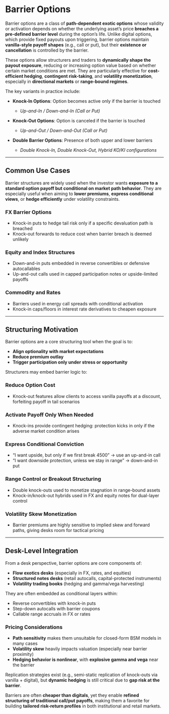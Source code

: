 # Barrier Options

Barrier options are a class of **path-dependent exotic options** whose validity or activation depends on whether the underlying asset’s price **breaches a pre-defined barrier level** during the option’s life. Unlike digital options, which provide fixed payouts upon triggering, barrier options maintain **vanilla-style payoff shapes** (e.g., call or put), but their **existence or cancellation** is controlled by the barrier.

These options allow structurers and traders to **dynamically shape the payout exposure**, reducing or increasing option value based on whether certain market conditions are met. They are particularly effective for **cost-efficient hedging**, **contingent risk-taking**, and **volatility monetization**, especially in **directional markets** or **range-bound regimes**.

The key variants in practice include:

- **Knock-In Options**: Option becomes active only if the barrier is touched  
  - *Up-and-In / Down-and-In (Call or Put)*

- **Knock-Out Options**: Option is canceled if the barrier is touched  
  - *Up-and-Out / Down-and-Out (Call or Put)*

- **Double Barrier Options**: Presence of both upper and lower barriers  
  - *Double Knock-In, Double Knock-Out, Hybrid KO/KI configurations*

---

## Common Use Cases

Barrier structures are widely used when the investor wants **exposure to a standard option payoff but conditional on market path behavior**. They are especially useful when aiming to **lower premiums**, **express conditional views**, or **hedge efficiently** under volatility constraints.

### FX Barrier Options
- Knock-in puts to hedge tail risk only if a specific devaluation path is breached  
- Knock-out forwards to reduce cost when barrier breach is deemed unlikely  

### Equity and Index Structures
- Down-and-in puts embedded in reverse convertibles or defensive autocallables  
- Up-and-out calls used in capped participation notes or upside-limited payoffs  

### Commodity and Rates
- Barriers used in energy call spreads with conditional activation  
- Knock-in caps/floors in interest rate derivatives to cheapen exposure  

---

## Structuring Motivation

Barrier options are a core structuring tool when the goal is to:
- **Align optionality with market expectations**
- **Reduce premium outlay**
- **Trigger participation only under stress or opportunity**

Structurers may embed barrier logic to:

### Reduce Option Cost
- Knock-out features allow clients to access vanilla payoffs at a discount, forfeiting payoff in tail scenarios

### Activate Payoff Only When Needed
- Knock-ins provide contingent hedging: protection kicks in only if the adverse market condition arises

### Express Conditional Conviction
- “I want upside, but only if we first break 4500” → use an up-and-in call  
- “I want downside protection, unless we stay in range” → down-and-in put

### Range Control or Breakout Structuring
- Double knock-outs used to monetize stagnation in range-bound assets  
- Knock-in/knock-out hybrids used in FX and equity notes for dual-layer control

### Volatility Skew Monetization
- Barrier premiums are highly sensitive to implied skew and forward paths, giving desks room for tactical pricing

---

## Desk-Level Integration

From a desk perspective, barrier options are core components of:
- **Flow exotics desks** (especially in FX, rates, and equities)  
- **Structured notes desks** (retail autocalls, capital-protected instruments)  
- **Volatility trading books** (hedging and gamma/vega harvesting)  

They are often embedded as conditional layers within:
- Reverse convertibles with knock-in puts  
- Step-down autocalls with barrier coupons  
- Callable range accruals in FX or rates  

### Pricing Considerations

- **Path sensitivity** makes them unsuitable for closed-form BSM models in many cases  
- **Volatility skew** heavily impacts valuation (especially near barrier proximity)  
- **Hedging behavior is nonlinear**, with **explosive gamma and vega** near the barrier  

Replication strategies exist (e.g., semi-static replication of knock-outs via vanilla + digital), but **dynamic hedging** is still critical due to **gap risk at the barrier**.

Barriers are often **cheaper than digitals**, yet they enable **refined structuring of traditional call/put payoffs**, making them a favorite for building **tailored risk-return profiles** in both institutional and retail markets.





